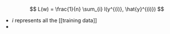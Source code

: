 $$
L(w) = \frac{1}{n} \sum_{i} l(y^{(i)}, \hat{y}^{(i)})
$$
- $i$ represents all the [[training data]]
- 
